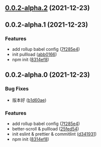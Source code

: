 ## [0.0.2-alpha.2](https://github.com/ajycc20/react-pullload/compare/0.0.2-alpha.1...0.0.2-alpha.2) (2021-12-23)

## 0.0.2-alpha.1 (2021-12-23)


### Features

* add rollup babel config ([7f285e4](https://github.com/ajycc20/react-pullload/commit/7f285e4bdeed231ee98944894e1a6744bd8ed1d9))
* init pullload ([abb0166](https://github.com/ajycc20/react-pullload/commit/abb01666a7605f505a287d0f4832f4c1207bddd8))
* npm init ([8314ef8](https://github.com/ajycc20/react-pullload/commit/8314ef8ffd1f25d4e2351cdae6db366cd71c8a4b))

## 0.0.2-alpha.0 (2021-12-23)


### Bug Fixes

* 版本好 ([b1d60ae](https://github.com/ajycc20/react-pullload/commit/b1d60ae595cb5e573e92ebc7d9e2cd621ad79f70))


### Features

* add rollup babel config ([7f285e4](https://github.com/ajycc20/react-pullload/commit/7f285e4bdeed231ee98944894e1a6744bd8ed1d9))
* better-scroll & pullload ([25fed54](https://github.com/ajycc20/react-pullload/commit/25fed546d286dfa33680e59e25819b439bcbea67))
* init eslint & prettier & commitlint ([d341931](https://github.com/ajycc20/react-pullload/commit/d34193112de5d82d8db260c6a6edcd1cffdd12b3))
* npm init ([8314ef8](https://github.com/ajycc20/react-pullload/commit/8314ef8ffd1f25d4e2351cdae6db366cd71c8a4b))

